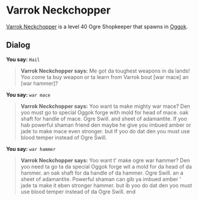 # Varrok Neckchopper



[Varrok Neckchopper](/npc/49055) is a level 40 Ogre Shopkeeper that spawns in [Oggok](/zone/49).



## Dialog

**You say:** `Hail`



>**Varrok Neckchopper says:** Me got da toughest weapons in da lands! Yoo come ta buy weapon or ta learn from Varrok bout [war mace] an [war hammer]?

**You say:** `war mace`



>**Varrok Neckchopper says:** Yoo want ta make mighty war mace? Den yoo must go to special Oggok forge with mold for head of mace. oak shaft for handle of mace. Ogre Swill. and sheet of adamantite. If yoo hab powerful shaman friend den maybe he give you imbued amber or jade to make mace even stronger. but If yoo do dat den you must use blood temper instead of Ogre Swill.

**You say:** `war hammer`



>**Varrok Neckchopper says:** Yoo want t' make ogre war hammer? Den yoo need ta go ta da special Oggok forge wit a mold for da head of da hammer. an oak shaft for da handle of da hammer. Ogre Swill. an a sheet of adamantite. Powerful shaman can gib ya imbued amber ' jade ta make it eben stronger hammer. but ib yoo do dat den yoo must use blood temper instead of da Ogre Swill.
end




